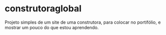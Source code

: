 # construtoraglobal
Projeto simples de um site de uma construtora, para colocar no portifólio, e mostrar um pouco do que estou aprendendo.
